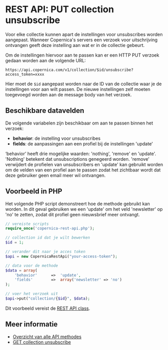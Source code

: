 # REST API: PUT collection unsubscribe

Voor elke collectie kunnen apart de instellingen voor unsubscribes 
worden aangepast. Wanneer Copernica's servers een verzoek voor 
uitschrijving ontvangen geeft deze instelling aan wat er in de collectie 
gebeurt.

Om de instellingen hiervoor aan te passen kan er een HTTP PUT verzoek 
gedaan worden aan de volgende URL:

`https://api.copernica.com/v1/collection/$id/unsubscribe?access_token=xxxx`

Hier moet de `$id` aangepast worden naar de ID van de collectie waar je 
de instellingen voor aan wilt passen. De nieuwe instellingen zelf moeten 
toegevoegd worden aan de message body van het verzoek.

## Beschikbare datavelden

De volgende variabelen zijn beschikbaar om aan te passen binnen het verzoek:

- **behavior**: de instelling voor unsubscribes
- **fields**: de aanpassingen aan een profiel bij de instellingen 'update'

‘behavior’ heeft drie mogelijke waarden: 'nothing', 'remove' en 'update'. 
'Nothing' betekent dat unsubscriptions genegeerd worden. 'remove' 
verwijdert de profielen van unsubscribers en 'update' kan gebruikt 
worden om de velden van een profiel aan te passen zodat het zichtbaar 
wordt dat deze gebruiker geen email meer wil ontvangen.

## Voorbeeld in PHP

Het volgende PHP script demonstreert hoe de methode gebruikt kan worden. 
In dit geval gebruiken we een 'update' om het veld 'newsletter' op 'no' 
te zetten, zodat dit profiel geen nieuwsbrief meer ontvangt.

```php
// vereiste scripts
require_once('copernica-rest-api.php');

// collection id dat je wilt bewerken
$id = 1;

// verander dit naar je acces token
$api = new CopernicaRestApi("your-access-token");

// data voor de methode
$data = array(
    'behavior'      =>  'update',
    'fields'        =>  array('newsletter' => 'no')
);

// voer het verzoek uit
$api->put("collection/{$id}", $data);
```

Dit voorbeeld vereist de [REST API class](rest-php).

## Meer informatie

- [Overzicht van alle API methodes](rest-api)
- [GET collection unsubscribe](rest-get-collection-unsubscribe)
